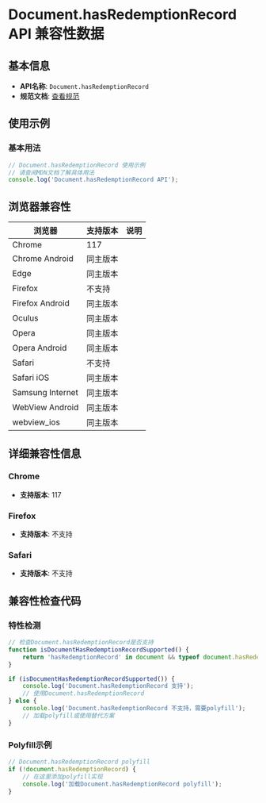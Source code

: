 # Document.hasRedemptionRecord API 兼容性数据

## 基本信息

- **API名称**: `Document.hasRedemptionRecord`
- **规范文档**: [查看规范](https://wicg.github.io/trust-token-api/#dom-document-hasredemptionrecord)

## 使用示例

### 基本用法

```javascript
// Document.hasRedemptionRecord 使用示例
// 请查阅MDN文档了解具体用法
console.log('Document.hasRedemptionRecord API');
```

## 浏览器兼容性

| 浏览器 | 支持版本 | 说明 |
|--------|----------|------|
| Chrome | 117 |  |
| Chrome Android | 同主版本 |  |
| Edge | 同主版本 |  |
| Firefox | 不支持 |  |
| Firefox Android | 同主版本 |  |
| Oculus | 同主版本 |  |
| Opera | 同主版本 |  |
| Opera Android | 同主版本 |  |
| Safari | 不支持 |  |
| Safari iOS | 同主版本 |  |
| Samsung Internet | 同主版本 |  |
| WebView Android | 同主版本 |  |
| webview_ios | 同主版本 |  |

## 详细兼容性信息

### Chrome

- **支持版本**: 117

### Firefox

- **支持版本**: 不支持

### Safari

- **支持版本**: 不支持

## 兼容性检查代码

### 特性检测

```javascript
// 检查Document.hasRedemptionRecord是否支持
function isDocumentHasRedemptionRecordSupported() {
    return 'hasRedemptionRecord' in document && typeof document.hasRedemptionRecord === 'function';
}

if (isDocumentHasRedemptionRecordSupported()) {
    console.log('Document.hasRedemptionRecord 支持');
    // 使用Document.hasRedemptionRecord
} else {
    console.log('Document.hasRedemptionRecord 不支持，需要polyfill');
    // 加载polyfill或使用替代方案
}
```

### Polyfill示例

```javascript
// Document.hasRedemptionRecord polyfill
if (!document.hasRedemptionRecord) {
    // 在这里添加polyfill实现
    console.log('加载Document.hasRedemptionRecord polyfill');
}
```

